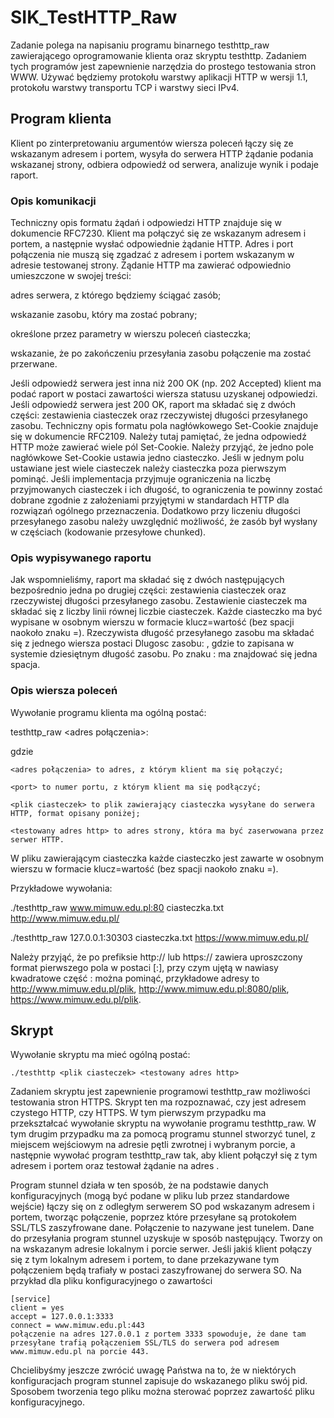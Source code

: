 # SIK_TestHTTP_Raw


Zadanie polega na napisaniu programu binarnego testhttp_raw zawierającego oprogramowanie klienta oraz skryptu testhttp. Zadaniem tych programów jest zapewnienie narzędzia do prostego testowania stron WWW. Używać będziemy protokołu warstwy aplikacji HTTP w wersji 1.1, protokołu warstwy transportu TCP i warstwy sieci IPv4.

## Program klienta
Klient po zinterpretowaniu argumentów wiersza poleceń łączy się ze wskazanym adresem i portem, wysyła do serwera HTTP żądanie podania wskazanej strony, odbiera odpowiedź od serwera, analizuje wynik i podaje raport.

### Opis komunikacji
Techniczny opis formatu żądań i odpowiedzi HTTP znajduje się w dokumencie RFC7230. Klient ma połączyć się ze wskazanym adresem i portem, a następnie wysłać odpowiednie żądanie HTTP. Adres i port połączenia nie muszą się zgadzać z adresem i portem wskazanym w adresie testowanej strony. Żądanie HTTP ma zawierać odpowiednio umieszczone w swojej treści:

adres serwera, z którego będziemy ściągać zasób;

wskazanie zasobu, który ma zostać pobrany;

określone przez parametry w wierszu poleceń ciasteczka;

wskazanie, że po zakończeniu przesyłania zasobu połączenie ma zostać przerwane.

Jeśli odpowiedź serwera jest inna niż 200 OK (np. 202 Accepted) klient ma podać raport w postaci zawartości wiersza statusu uzyskanej odpowiedzi. Jeśli odpowiedź serwera jest 200 OK, raport ma składać się z dwóch części: zestawienia ciasteczek oraz rzeczywistej długości przesyłanego zasobu. Techniczny opis formatu pola nagłówkowego Set-Cookie znajduje się w dokumencie RFC2109. Należy tutaj pamiętać, że jedna odpowiedź HTTP może zawierać wiele pól Set-Cookie. Należy przyjąć, że jedno pole nagłówkowe Set-Cookie ustawia jedno ciasteczko. Jeśli w jednym polu ustawiane jest wiele ciasteczek należy ciasteczka poza pierwszym pominąć. Jeśli implementacja przyjmuje ograniczenia na liczbę przyjmowanych ciasteczek i ich długość, to ograniczenia te powinny zostać dobrane zgodnie z założeniami przyjętymi w standardach HTTP dla rozwiązań ogólnego przeznaczenia. Dodatkowo przy liczeniu długości przesyłanego zasobu należy uwzględnić możliwość, że zasób był wysłany w częściach (kodowanie przesyłowe chunked).

### Opis wypisywanego raportu
Jak wspomnieliśmy, raport ma składać się z dwóch następujących bezpośrednio jedna po drugiej części: zestawienia ciasteczek oraz rzeczywistej długości przesyłanego zasobu. Zestawienie ciasteczek ma składać się z liczby linii równej liczbie ciasteczek. Każde ciasteczko ma być wypisane w osobnym wierszu w formacie klucz=wartość (bez spacji naokoło znaku =). Rzeczywista długość przesyłanego zasobu ma składać się z jednego wiersza postaci Dlugosc zasobu: , gdzie to zapisana w systemie dziesiętnym długość zasobu. Po znaku : ma znajdować się jedna spacja.

### Opis wiersza poleceń
Wywołanie programu klienta ma ogólną postać:

testhttp_raw <adres połączenia>:<port> <plik ciasteczek> <testowany adres http>

gdzie

`<adres połączenia> to adres, z którym klient ma się połączyć;`

`<port> to numer portu, z którym klient ma się podłączyć;`

`<plik ciasteczek> to plik zawierający ciasteczka wysyłane do serwera HTTP, format opisany poniżej;`

`<testowany adres http> to adres strony, która ma być zaserwowana przez serwer HTTP.`

W pliku zawierającym ciasteczka każde ciasteczko jest zawarte w osobnym wierszu w formacie klucz=wartość (bez spacji naokoło znaku =).

Przykładowe wywołania:

./testhttp_raw www.mimuw.edu.pl:80 ciasteczka.txt http://www.mimuw.edu.pl/

./testhttp_raw 127.0.0.1:30303 ciasteczka.txt https://www.mimuw.edu.pl/

Należy przyjąć, że <testowany adres http> po prefiksie http:// lub https:// zawiera uproszczony format pierwszego pola w postaci <adres serwera>[:<numer portu>], przy czym ujętą w nawiasy kwadratowe część :<numer portu> można pominąć, przykładowe adresy to http://www.mimuw.edu.pl/plik, http://www.mimuw.edu.pl:8080/plik, https://www.mimuw.edu.pl/plik.

## Skrypt
Wywołanie skryptu ma mieć ogólną postać:

`./testhttp <plik ciasteczek> <testowany adres http>`

Zadaniem skryptu jest zapewnienie programowi testhttp_raw możliwości testowania stron HTTPS. Skrypt ten ma rozpoznawać, czy <testowany adres http> jest adresem czystego HTTP, czy HTTPS. W tym pierwszym przypadku ma przekształcać wywołanie skryptu na wywołanie programu testhttp_raw. W tym drugim przypadku ma za pomocą programu stunnel stworzyć tunel, z miejscem wejściowym na adresie pętli zwrotnej i wybranym porcie, a następnie wywołać program testhttp_raw tak, aby klient połączył się z tym adresem i portem oraz testował żądanie na adres <testowany adres http>.

Program stunnel działa w ten sposób, że na podstawie danych konfiguracyjnych (mogą być podane w pliku lub przez standardowe wejście) łączy się on z odległym serwerem SO pod wskazanym adresem i portem, tworząc połączenie, poprzez które przesyłane są protokołem SSL/TLS zaszyfrowane dane. Połączenie to nazywane jest tunelem. Dane do przesyłania program stunnel uzyskuje w sposób następujący. Tworzy on na wskazanym adresie lokalnym i porcie serwer. Jeśli jakiś klient połączy się z tym lokalnym adresem i portem, to dane przekazywane tym połączeniem będą trafiały w postaci zaszyfrowanej do serwera SO. Na przykład dla pliku konfiguracyjnego o zawartości

```
[service]
client = yes
accept = 127.0.0.1:3333
connect = www.mimuw.edu.pl:443
połączenie na adres 127.0.0.1 z portem 3333 spowoduje, że dane tam przesyłane trafią połączeniem SSL/TLS do serwera pod adresem www.mimuw.edu.pl na porcie 443.
```

Chcielibyśmy jeszcze zwrócić uwagę Państwa na to, że w niektórych konfiguracjach program stunnel zapisuje do wskazanego pliku swój pid. Sposobem tworzenia tego pliku można sterować poprzez zawartość pliku konfiguracyjnego.
